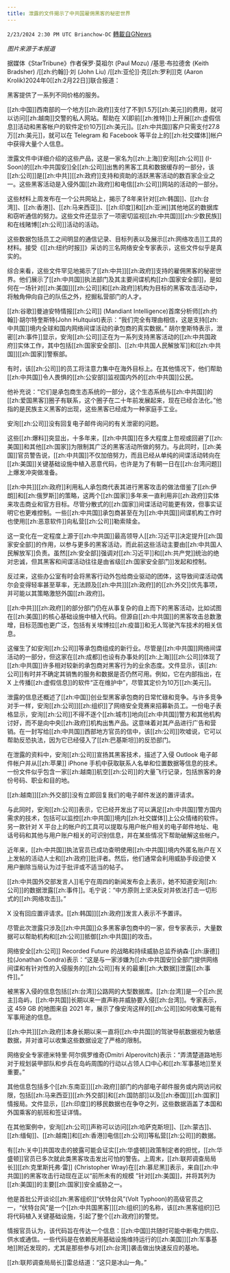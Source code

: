 ```yaml
---
title: 泄露的文件揭示了中共国雇佣黑客的秘密世界
---
```

`2/23/2024 2:30 PM UTC Brianchow-DC` [轉載自GNews](https://gnews.org/articles/2335740)

*图片来源于本报道*

据媒体《StarTribune》作者保罗·莫祖尔 (Paul Mozu) /基思·布拉德舍 (Keith Bradsher) /[[zh:约翰]]·刘 (John Liu) /[[zh:亚伦]]·克[[zh:罗利]]克 (Aaron Krolik)2024年0[[zh:2月22日]]联合报道：

黑客提供了一系列不同价格的服务。

[[zh:中国]]西南部的一个地方[[zh:政府]]支付了不到1.5万[[zh:美元]]的费用，就可以访问[[zh:越南]]交警的私人网站。帮助在 X(即前[[zh:推特]])上开展[[zh:虚假信息]]活动和黑客帐户的软件定价10万[[zh:美元]]。[[zh:中共国]]客户只需支付27.8万[[zh:美元]]，就可以在 Telegram 和 Facebook 等平台上的[[zh:社交媒体]]帐户中获得大量个人信息。

泄露文件中详细介绍的这些产品，这是一家名为[[zh:上海]]安洵[[zh:公司]] (I-Soon)的[[zh:中共国安]]全[[zh:公司]]出售的黑客工具和数据缓存的一部分，该[[zh:公司]]是[[zh:中共]][[zh:政府]]支持和资助的活跃黑客活动的数百家企业之一。这些黑客活动是入侵外国[[zh:政府]]和电信[[zh:公司]]网站的活动的一部分。

这些材料上周发布在一个公共网站上，揭示了8年来针对[[zh:韩国]]、[[zh:台湾]]、[[zh:香港]]、[[zh:马来西亚]]、[[zh:印度]]和[[zh:亚洲]]其他地区的数据库和窃听通信的努力。这些文件还显示了一项密切监视[[zh:中共国]][[zh:少数民族]]和在线赌博[[zh:公司]]活动的活动。

这些数据包括员工之间明显的通信记录、目标列表以及展示[[zh:网络攻击]]工具的材料。接受《[[zh:纽约时报]]》采访的三名网络安全专家表示，这些文件似乎是真实的。

综合来看，这些文件罕见地揭示了[[zh:中共]][[zh:政府]]支持的雇佣黑客的秘密世界。他们展示了[[zh:中共国]]执法部门及其主要间谍机构[[zh:国家安全部]]，是如何在一场针对[[zh:美国]][[zh:公司]]和[[zh:政府]]机构为目标的黑客攻击活动中，将触角伸向自己的队伍之外，挖掘私营部门的人才。

[[zh:谷歌]]曼迪安特情报[[zh:公司]] (Mandiant Intelligence)首席分析师[[zh:约翰]]·胡尔特奎斯特(John Hultquist)表示：“我们完全有理由相信，这是支持[[zh:中共国]]境内全球和国内网络间谍活动的承包商的真实数据。” 胡尔奎斯特表示，泄密[[zh:事件]]显示，安洵[[zh:公司]]正在为一系列支持黑客活动的[[zh:中共国政府]]实体工作，其中包括[[zh:国家安全部]]、[[zh:中共国人民解放军]]和[[zh:中共国]][[zh:国家]]警察部。

有时，该[[zh:公司]]的员工将注意力集中在海外目标上。在其他情况下，他们帮助[[zh:中共国]]令人畏惧的[[zh:公安部]]监视国内外的[[zh:中共国]]公民。

他补充说：“它们是承包商生态系统的一部分，这个生态系统与[[zh:中共国]]的[[zh:爱国黑客]]圈子有联系，这个圈子在二十年前发展起来，现在已经合法化。”他指的是民族主义黑客的出现，这些黑客已经成为一种家庭手工业。

安洵[[zh:公司]]没有回复电子邮件询问的有关泄密的问题。

这些[[zh:爆料]]突显出，十多年来，[[zh:中共国]]在多大程度上忽视或回避了[[zh:美国]]和其他[[zh:国家]]为限制其广泛的黑客活动所做的努力。与此同时，[[zh:美国]]官员警告说，[[zh:中共国]]不仅加倍努力，而且已经从单纯的间谍活动转向在[[zh:美国]]关键基础设施中植入恶意代码，也许是为了有朝一日在[[zh:台湾问题]]上爆发冲突做准备。

[[zh:中共]][[zh:政府]]利用私人承包商代表其进行黑客攻击的做法借鉴了[[zh:伊朗]]和[[zh:俄罗斯]]的策略，这两个[[zh:国家]]多年来一直利用非[[zh:政府]]实体来攻击商业和官方目标。尽管分散式的[[zh:国家]]间谍活动可能更有效，但事实证明它也更难控制。一些[[zh:中共国]]承包商甚至在为[[zh:中共国]]间谍机构工作时也使用[[zh:恶意软件]]向私营[[zh:公司]]勒索赎金。

这一变化在一定程度上源于[[zh:中共国]]最高领导人[[zh:习近平]]决定提升[[zh:国家安全部]]的作用，以参与更多的黑客活动，而此前这些活动主要由[[zh:中共国人民解放军]]负责。虽然[[zh:安全部]]强调对[[zh:习近平]]和[[zh:共产党]]统治的绝对忠诚，但其黑客和间谍活动往往是由省级[[zh:国家安全部门]]发起和控制。

反过来，这些办公室有时会将黑客行动外包给商业驱动的团体，这导致间谍活动偶尔会变得轻率甚至草率，无法顾及[[zh:中共]][[zh:政府]]的[[zh:外交]]优先事项，并可能以其策略激怒外国[[zh:政府]]。

[[zh:中共]][[zh:政府]]的部分部门仍在从事复杂的自上而下的黑客活动，比如试图在[[zh:美国]]的核心基础设施中植入代码。但源自[[zh:中共国]]的黑客攻击总数激增，目标范围也更广泛，包括有关埃博拉[[zh:疫苗]]和无人驾驶汽车技术的相关信息。

这催生了如安洵[[zh:公司]]等承包商组成的新行业。尽管是[[zh:中共国]]网络间谍活动的一部分，但这家在[[zh:成都]]也设有办事处的[[zh:上海]][[zh:公司]]体现了[[zh:中共国]]许多相对较新的承包商对黑客行为的业余态度。文件显示，该[[zh:公司]]有时并不确定其销售的服务和数据是否仍然可用。例如，它在内部指出，在 X 上传播[[zh:虚假信息]]的软件“正在维护中”，尽管其定价为10万[[zh:美元]]。

泄露的信息还概述了[[zh:中国]]创业型黑客承包商的日常忙碌和竞争。与许多竞争对手一样，安洵[[zh:公司]][[zh:组织]]了网络安全竞赛来招募新员工。一份电子表格显示，安洵[[zh:公司]]不得不逐个[[zh:城市]]地向[[zh:中共国]]警方和其他机构讨好，而不是向中央[[zh:政府]]机构出售产品。这意味着对其产品进行广告和营销。在一封写给[[zh:中共国]]西部地方官员的信中，该[[zh:公司]]吹嘘说，它可以帮助反恐执法，因为它已经侵入了[[zh:巴基斯坦]]的反恐部门。

在泄露的资料中，安洵[[zh:公司]]宣扬其黑客技术，描述了入侵 Outlook 电子邮件帐户并从[[zh:苹果]] iPhone 手机中获取联系人名单和位置数据等信息的技术。一份文件似乎包含一家[[zh:越南]]航空[[zh:公司]]的大量飞行记录，包括旅客的身份号码、职业和目的地。

[[zh:越南]][[zh:外交部]]没有立即回复我们的电子邮件发送的置评请求。

与此同时，安洵[[zh:公司]]表示，它已经开发出了可以满足[[zh:中共国]]警方国内需求的技术，包括可以监控[[zh:中共国]]境内[[zh:社交媒体]]上公众情绪的软件。另一款针对 X 平台上的帐户的工具可以提取与用户帐户相关的电子邮件地址、电话号码和其他与用户账户相关的可识别信息，并在某些情况下帮助破解这些帐户。

近年来，[[zh:中共国]]执法官员已成功查明使用[[zh:中共国]]境内外匿名账户在 X 上发帖的活动人士和[[zh:政府]]批评者。然后，他们通常会利用威胁手段迫使 X 用户删除当局认为过于批评或不适当的帖子。

[[zh:中共国外交部发言人]]毛宁在周四的新闻发布会上表示，她不知道安洵[[zh:公司]]的数据泄露[[zh:事件]]。毛宁说：“中方原则上坚决反对并依法打击一切形式的[[zh:网络攻击]]。”

X 没有回应置评请求。[[zh:韩国]][[zh:政府]]发言人表示不予置评。

尽管此次泄露只涉及[[zh:中共国]]众多黑客承包商中的一家，但专家表示，大量数据可以帮助机构和[[zh:公司]]抵御[[zh:中共国]]的攻击。

网络安全[[zh:公司]] Recorded Future 的战略和持续威胁总监乔纳森·[[zh:康德]]拉(Jonathan Condra)表示：“这是与一家涉嫌为[[zh:中共国安]]全部门提供网络间谍和有针对性的入侵服务的[[zh:公司]]有关的最重[[zh:大数据]]泄露[[zh:事件]]。”

被黑客入侵的信息包括[[zh:台湾]]公路网的大型数据库。[[zh:台湾]]是一个[[zh:民主]]岛屿，[[zh:中共国]]长期以来一直声称并威胁要入侵[[zh:台湾]]。专家表示，这 459 GB 的地图来自 2021 年，展示了像安洵这样的[[zh:公司]]如何收集可能有军事用途的信息。

[[zh:中共]][[zh:政府]]本身长期以来一直将[[zh:中共国]]的驾驶导航数据视为敏感数据，并对谁可以收集这些数据设定了严格的限制。

网络安全专家德米特里·阿尔佩罗维奇(Dmitri Alperovitch)表示：“弄清楚道路地形对于规划装甲部队和步兵在岛屿周围的行动以占领人口中心和[[zh:军事基地]]至关重要。”

其他信息包括多个[[zh:东南亚]][[zh:政府]]部门的内部电子邮件服务或内网访问权限，包括[[zh:马来西亚]][[zh:外交部]]和[[zh:国防部]]以及[[zh:泰国]][[zh:国家]]情报局。文件显示，[[zh:印度]]的移民数据也在争夺之列，这些数据涵盖了本国和外国乘客的航班和签证详情。

在其他案例中，安洵[[zh:公司]]声称可以访问[[zh:哈萨克斯坦]]、[[zh:蒙古]]、[[zh:缅甸]]、[[zh:越南]]和[[zh:香港]]电信[[zh:公司]]等私营[[zh:公司]]的数据。

有[[zh:关中]]共国攻击的披露可能会证实[[zh:华盛顿]]政策制定者的担忧，[[zh:华盛顿]]官员已多次就此类黑客攻击发出可怕的警告。上周末，[[zh:联邦调查局局长]][[zh:克里斯托弗·雷]] (Christopher Wray)在[[zh:慕尼黑]]表示，来自[[zh:中共国]]的黑客攻击行动现在正以“前所未有的规模 ”针对[[zh:美国]]，并将其列为[[zh:美国]]的主要[[zh:国家]]安全威胁之一。

他是首批公开谈论[[zh:黑客组织]]“伏特台风”(Volt Typhoon)的高级官员之一，“伏特台风”是一个[[zh:中共国黑客]][[zh:组织]]的名称，该[[zh:黑客组织]]已将代码植入关键基础设施，引起了整个[[zh:政府]]的警觉。

情报官员认为，该代码旨在传达一个信息：[[zh:中国]]共随时可能中断电力供应、供水或通信。一些代码是在依赖民用基础设施维持运行的[[zh:美国]][[zh:军事基地]]附近发现的，尤其是那些参与对[[zh:台湾]]袭击做出快速反应的基地。

[[zh:联邦调查局局长]]雷总结道：“这只是冰山一角。”
